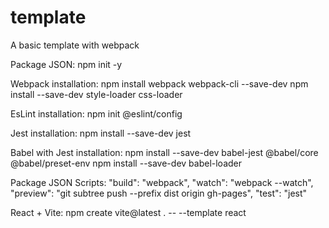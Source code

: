 # template
A basic template with webpack

Package JSON:
  npm init -y

Webpack installation:
  npm install webpack webpack-cli --save-dev
  npm install --save-dev style-loader css-loader

EsLint installation:
  npm init @eslint/config

Jest installation:
  npm install --save-dev jest

Babel with Jest installation:
  npm install --save-dev babel-jest @babel/core @babel/preset-env
  npm install --save-dev babel-loader

Package JSON Scripts:
  "build": "webpack",
  "watch": "webpack --watch",
  "preview": "git subtree push --prefix dist origin gh-pages",
  "test": "jest"

React + Vite:
  npm create vite@latest . -- --template react
  